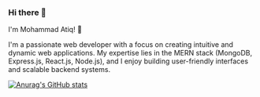 ### Hi there 👋
I'm Mohammad Atiq! 👋


I'm a passionate web developer with a focus on creating intuitive and dynamic web applications. My expertise lies in the MERN stack (MongoDB, Express.js, React.js, Node.js), and I enjoy building user-friendly interfaces and scalable backend systems.

[![Anurag's GitHub stats](https://github-readme-stats.vercel.app/api?username=MuhammadAtiq757)](https://github.com/anuraghazra/github-readme-stats)
